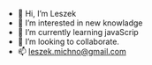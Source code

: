 - 👋 Hi, I’m Leszek
- 👀 I’m interested in new knowladge
- 🌱 I’m currently learning javaScrip
- 💞️ I’m looking to collaborate.
- 📫 leszek.michno@gmail.com

<!---
leszek-michno/leszek-michno is a ✨ special ✨ repository because its `README.md` (this file) appears on your GitHub profile.
You can click the Preview link to take a look at your changes.
--->
